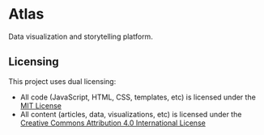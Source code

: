 # Atlas

Data visualization and storytelling platform.

## Licensing

This project uses dual licensing:

- All code (JavaScript, HTML, CSS, templates, etc) is licensed under the [MIT License](LICENSE-CODE.md)
- All content (articles, data, visualizations, etc) is licensed under the [Creative Commons Attribution 4.0 International License](LICENSE-CONTENT.md)
